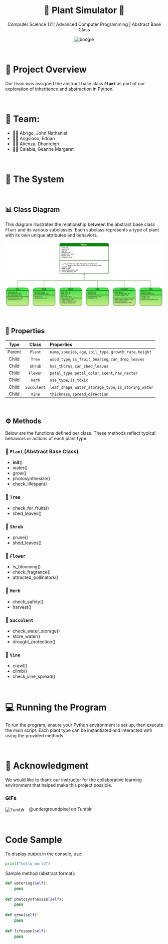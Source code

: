 <h1 align="center">🍃 Plant Simulator 🌿</h1>
<p align="center"> Computer Science 121: Advanced Computer Programming | Abstract Base Class </p>

<p align="center">
    <img src="https://64.media.tumblr.com/5d2d839cd70bc3db2fa9acddb9cedd92/tumblr_nbpotrjgO11qi4ibzo1_500.gifv" alt=boogie oogiw woogie~">
</p>

‎ 
# **🔖 Project Overview**
Our team was assigned the abstract base class **`Plant`** as part of our exploration of inheritance and abstraction in Python.

‎ 
# **👥 Team:**
* 👨‍💻 Abrigo, John Nathaniel
* 👨‍💻 Angsioco, Edrian
* 👨‍💻 Atienza, Dhanreigh
* 👩‍💻 Calabia, Geanne Margaret

‎ 
# 🧩 **The System**

‎ 
## **📊 Class Diagram**
This diagram illustrates the relationship between the abstract base class `Plant` and its various subclasses. 
Each subclass represents a type of plant with its own unique attributes and behaviors.

![Class Diagram for our project](diagram.png)

‎ 
## 🧬 **Properties**

| **Type** |  **Class**  | **Properties**                                                 |
| :------: | :---------: | :------------------------------------------------------------- |
|  Parent  |   `Plant`   | `name`, `species`, `age`, `soil_type`, `growth_rate`, `height` |
|   Child  |    `Tree`   | `wood_type`, `is_fruit_bearing`, `can_drop_leaves`             |
|   Child  |   `Shrub`   | `has_thorns`, `can_shed_leaves`                                |
|   Child  |   `Flower`  | `petal_type`, `petal_color`, `scent`, `has_nectar`             |
|   Child  |    `Herb`   | `use_type`, `is_toxic`                                         |
|   Child  | `Succulent` | `leaf_shape`, `water_storage_type`, `is_storing_water`         |
|   Child  |    `Vine`   | `thickness`, `spread_direction`                                |

‎ 
## ⚙️ **Methods**

Below are the functions defined per class. 
These methods reflect typical behaviors or actions of each plant type.

### **🌾 `Plant` (Abstract Base Class)**
* __init__()
* water()
* grow()
* photosynthesize()
* check_lifespan()

### **🌲 `Tree`**
* check_for_fruits()
* shed_leaves()

### **🌳 `Shrub`**
* prune()
* shed_leaves()

### **🌷 `Flower`**
* is_blooming()
* check_fragrance()
* attracted_pollinators()

### **🌿 `Herb`**
* check_safety()
* harvest()

### **🌱 `Succulent`**
* check_water_storage()
* store_water()
* drought_protection()

### **🎋 `Vine`**
* crawl()
* climb()
* check_vine_spread()

‎ 
# 💻 Running the Program
To run the program, ensure your Python environment is set up, then execute the main script. 
Each plant type can be instantiated and interacted with using the provided methods.

‎ 
# 🙌 Acknowledgment
We would like to thank our instructor for the collaborative learning environment that helped make this project possible.

### GIFs
<div align="left">
  <img src="https://img.icons8.com/ios-filled/24/000000/tumblr.png" alt="Tumblr" style="vertical-align:middle; margin-right: 10px;">
  <a href="https://www.tumblr.com/undergroundpixel?source=share" target="_blank" style="text-decoration:none; color:inherit;">
    @undergroundpixel on Tumblr
  </a>
</div>


‎ 
#  Code Sample

To display output in the console, use:

```python
print("hello world")
```

Sample method (abstract format):

```python
def watering(self):
    pass

def photosynthesize(self):
    pass

def grow(self):
    pass

def lifespan(self):
    pass
```

